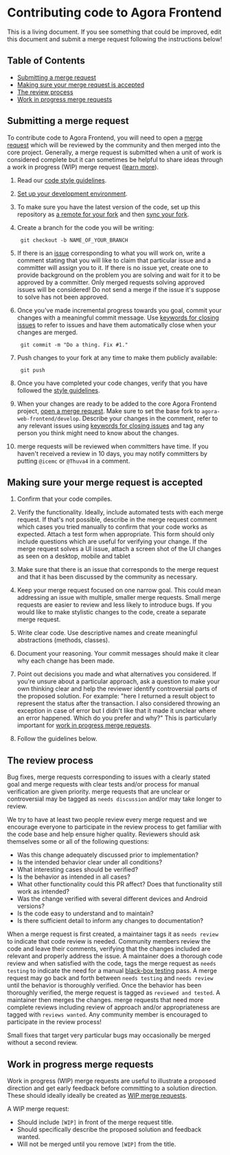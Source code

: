 # Contributing code to Agora Frontend

This is a living document. If you see something that could be improved, edit this document and submit a merge request following the instructions below!

## Table of Contents
* [Submitting a merge request](#submitting-a-merge-request)
* [Making sure your merge request is accepted](#making-sure-your-merge-request-is-accepted)
* [The review process](#the-review-process)
* [Work in progress merge requests](#work-in-progress-merge-requests)

## Submitting a merge request
To contribute code to Agora Frontend, you will need to open a [merge request](https://docs.gitlab.com/ee/user/project/merge_requests/creating_merge_requests.html) which will be reviewed by the community and then merged into the core project. Generally, a merge request is submitted when a unit of work is considered complete but it can sometimes be helpful to share ideas through a work in progress (WIP) merge request ([learn more](#work-in-progress-merge-requests)).

1. Read our [code style guidelines](https://angular.io/guide/styleguide). 

1. [Set up your development environment](https://gitlab.com/aossie/Agora-web-frontend#installation).

1. To make sure you have the latest version of the code, set up this repository as [a remote for your fork](https://help.github.com/articles/configuring-a-remote-for-a-fork/) and then [sync your fork](https://about.gitlab.com/blog/2016/12/01/how-to-keep-your-fork-up-to-date-with-its-origin/).

1. Create a branch for the code you will be writing:

        git checkout -b NAME_OF_YOUR_BRANCH

1. If there is an [issue](https://gitlab.com/aossie/Agora-web-frontend/issues) corresponding to what you will work on, write a comment stating that you will like to claim that particular issue and a committer will assign you to it. If there is no issue yet, create one to provide background on the problem you are solving and wait for it to be approved by a committer. Only merged requests solving approved issues will be considered! Do not send a merge if the issue it's suppose to solve has not been approved.

1. Once you've made incremental progress towards you goal, commit your changes with a meaningful commit message. Use [keywords for closing issues](https://docs.gitlab.com/ee/user/project/issues/managing_issues.html#closing-issues-automatically) to refer to issues and have them automatically close when your changes are merged.

        git commit -m "Do a thing. Fix #1."

1. Push changes to your fork at any time to make them publicly available:

        git push

1. Once you have completed your code changes, verify that you have followed the [style guidelines](https://angular.io/guide/styleguide).

1. When your changes are ready to be added to the core Agora Frontend project, [open a merge request](https://docs.gitlab.com/ee/user/project/merge_requests/creating_merge_requests.html). Make sure to set the base fork to `agora-web-frontend/develop`. Describe your changes in the comment, refer to any relevant issues using [keywords for closing issues](https://docs.gitlab.com/ee/user/project/issues/managing_issues.html#closing-issues-automatically) and tag any person you think might need to know about the changes.

1. merge requests will be reviewed when committers have time. If you haven't received a review in 10 days, you may notify committers by putting `@icemc` or `@Thuva4` in a comment.

## Making sure your merge request is accepted
1. Confirm that your code compiles.

1. Verify the functionality. Ideally, include automated tests with each merge request. If that's not possible, describe in the merge request comment which cases you tried manually to confirm that your code works as expected. Attach a test form when appropriate. This form should only include questions which are useful for verifying your change. If the merge request solves a UI issue, attach a screen shot of the UI changes as seen on a desktop, mobile and tablet

1. Make sure that there is an issue that corresponds to the merge request and that it has been discussed by the community as necessary.

1. Keep your merge request focused on one narrow goal. This could mean addressing an issue with multiple, smaller merge requests. Small merge requests are easier to review and less likely to introduce bugs. If you would like to make stylistic changes to the code, create a separate merge request.

1. Write clear code. Use descriptive names and create meaningful abstractions (methods, classes).

1. Document your reasoning. Your commit messages should make it clear why each change has been made.

1. Point out decisions you made and what alternatives you considered. If you're unsure about a particular approach, ask a question to make your own thinking clear and help the reviewer identify controversial parts of the proposed solution. For example: "here I returned a result object to represent the status after the transaction. I also considered throwing an exception in case of error but I didn't like that it made it unclear where an error happened. Which do you prefer and why?" This is particularly important for [work in progress merge requests](#work-in-progress-merge-requests).

1. Follow the guidelines below.

## The review process
Bug fixes, merge requests corresponding to issues with a clearly stated goal and merge requests with clear tests and/or process for manual verification are given priority. merge requests that are unclear or controversial may be tagged as `needs discussion` and/or may take longer to review.

We try to have at least two people review every merge request and we encourage everyone to participate in the review process to get familiar with the code base and help ensure higher quality. Reviewers should ask themselves some or all of the following questions:
- Was this change adequately discussed prior to implementation?
- Is the intended behavior clear under all conditions?
- What interesting cases should be verified?
- Is the behavior as intended in all cases?
- What other functionality could this PR affect? Does that functionality still work as intended?
- Was the change verified with several different devices and Android versions?
- Is the code easy to understand and to maintain?
- Is there sufficient detail to inform any changes to documentation?

When a merge request is first created, a maintainer tags it as `needs review` to indicate that code review is needed. Community members review the code and leave their comments, verifying that the changes included are relevant and properly address the issue. A maintainer does a thorough code review and when satisfied with the code, tags the merge request as `needs testing` to indicate the need for a manual [black-box testing](https://en.wikipedia.org/wiki/Black-box_testing) pass. A merge request may go back and forth between `needs testing` and `needs review` until the behavior is thoroughly verified. Once the behavior has been thoroughly verified, the merge request is tagged as `reviewed and tested`. A maintainer then merges the changes. merge requests that need more complete reviews including review of approach and/or appropriateness are tagged with `reviews wanted`. Any community member is encouraged to participate in the review process!

Small fixes that target very particular bugs may occasionally be merged without a second review.

## Work in progress merge requests

Work in progress (WIP) merge requests are useful to illustrate a proposed direction and get early feedback before committing to a solution direction. These should ideally ideally be created as [WIP merge requests](https://docs.gitlab.com/ee/user/project/merge_requests/work_in_progress_merge_requests.html). 

A WIP merge request:
- Should include `[WIP]` in front of the merge request title.
- Should specifically describe the proposed solution and feedback wanted.
- Will not be merged until you remove `[WIP]` from the title.